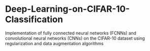 # Deep-Learning-on-CIFAR-10-Classification
Implementation of fully connected neural networks (FCNNs) and convolutional neural networks (CNNs) on the CIFAR-10 dataset using regularization and data augmentation algorithms
